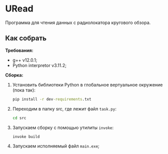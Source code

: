 # URead

Программа для чтения данных с радиолокатора кругового обзора.

## Как собрать

**Требования:**

- g++ v12.0.1;    
- Python interpretor v3.11.2;

**Сборка:**

1. Установить библиотеки Python в глобальное вертуальное окружение (пока так):
    ```cmd
    pip install -r dev-requirements.txt
    ```   
2. Переходим в папку src, где лежит файл `task.py`:
    ```cmd
    cd src
    ```
3. Запускаем сборку с помощью утилиты `invoke`:
    ```cmd
    invoke build
    ```
4. Запускаем исполняемый файл `main.exe`;
